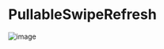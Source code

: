 # PullableSwipeRefresh
![image](https://github.com/gumuxiansheng/PullableSwipeRefresh/blob/master/pullableswiperefreshlayout.gif?raw=true)
